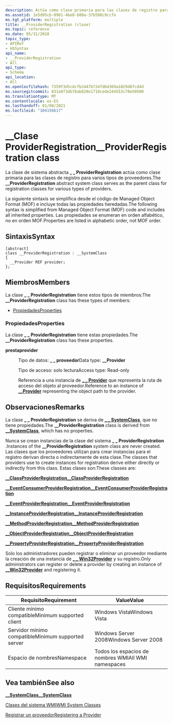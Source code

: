 ```yaml
---
description: Actúa como clase primaria para las clases de registro para varios tipos de proveedores.
ms.assetid: 1e5d95cb-0961-4be8-b80a-37b598c9ccfe
ms.tgt_platform: multiple
title: __ProviderRegistration (clase)
ms.topic: reference
ms.date: 05/31/2018
topic_type:
- APIRef
- kbSyntax
api_name:
- __ProviderRegistration
- All
api_type:
- Schema
api_location:
- All
ms.openlocfilehash: 7359f3d5cdcfb2447b724fd6d369a1029d8fcd4d
ms.sourcegitcommit: 831e8f3db78ab820e1710cede244553c70e50500
ms.translationtype: MT
ms.contentlocale: es-ES
ms.lasthandoff: 01/08/2021
ms.locfileid: "104156617"
---
```

# <a name="__providerregistration-class"></a><span data-ttu-id="c2e11-103">\_\_Clase ProviderRegistration</span><span class="sxs-lookup"><span data-stu-id="c2e11-103">\_\_ProviderRegistration class</span></span>

<span data-ttu-id="c2e11-104">La clase de sistema abstracta **\_ \_ ProviderRegistration** actúa como clase primaria para las clases de registro para varios tipos de proveedores.</span><span class="sxs-lookup"><span data-stu-id="c2e11-104">The **\_\_ProviderRegistration** abstract system class serves as the parent class for registration classes for various types of providers.</span></span>

<span data-ttu-id="c2e11-105">La siguiente sintaxis se simplifica desde el código de Managed Object Format (MOF) e incluye todas las propiedades heredadas.</span><span class="sxs-lookup"><span data-stu-id="c2e11-105">The following syntax is simplified from Managed Object Format (MOF) code and includes all inherited properties.</span></span> <span data-ttu-id="c2e11-106">Las propiedades se enumeran en orden alfabético, no en orden MOF.</span><span class="sxs-lookup"><span data-stu-id="c2e11-106">Properties are listed in alphabetic order, not MOF order.</span></span>

## <a name="syntax"></a><span data-ttu-id="c2e11-107">Sintaxis</span><span class="sxs-lookup"><span data-stu-id="c2e11-107">Syntax</span></span>

``` syntax
[abstract]
class __ProviderRegistration : __SystemClass
{
  __Provider REF provider;
};
```

## <a name="members"></a><span data-ttu-id="c2e11-108">Miembros</span><span class="sxs-lookup"><span data-stu-id="c2e11-108">Members</span></span>

<span data-ttu-id="c2e11-109">La clase **\_ \_ ProviderRegistration** tiene estos tipos de miembros:</span><span class="sxs-lookup"><span data-stu-id="c2e11-109">The **\_\_ProviderRegistration** class has these types of members:</span></span>

-   [<span data-ttu-id="c2e11-110">Propiedades</span><span class="sxs-lookup"><span data-stu-id="c2e11-110">Properties</span></span>](#properties)

### <a name="properties"></a><span data-ttu-id="c2e11-111">Propiedades</span><span class="sxs-lookup"><span data-stu-id="c2e11-111">Properties</span></span>

<span data-ttu-id="c2e11-112">La clase **\_ \_ ProviderRegistration** tiene estas propiedades.</span><span class="sxs-lookup"><span data-stu-id="c2e11-112">The **\_\_ProviderRegistration** class has these properties.</span></span>

<dl> <dt>

<span data-ttu-id="c2e11-113">**presta**</span><span class="sxs-lookup"><span data-stu-id="c2e11-113">**provider**</span></span>
</dt> <dd> <dl> <dt>

<span data-ttu-id="c2e11-114">Tipo de datos: **\_ \_ proveedor**</span><span class="sxs-lookup"><span data-stu-id="c2e11-114">Data type: **\_\_Provider**</span></span>
</dt> <dt>

<span data-ttu-id="c2e11-115">Tipo de acceso: solo lectura</span><span class="sxs-lookup"><span data-stu-id="c2e11-115">Access type: Read-only</span></span>
</dt> </dl>

<span data-ttu-id="c2e11-116">Referencia a una instancia de [**\_ \_ Provider**](--provider.md) que representa la ruta de acceso del objeto al proveedor.</span><span class="sxs-lookup"><span data-stu-id="c2e11-116">Reference to an instance of [**\_\_Provider**](--provider.md) representing the object path to the provider.</span></span>

</dd> </dl>

## <a name="remarks"></a><span data-ttu-id="c2e11-117">Observaciones</span><span class="sxs-lookup"><span data-stu-id="c2e11-117">Remarks</span></span>

<span data-ttu-id="c2e11-118">La clase **\_ \_ ProviderRegistration** se deriva de [**\_ \_ SystemClass**](--systemclass.md), que no tiene propiedades.</span><span class="sxs-lookup"><span data-stu-id="c2e11-118">The **\_\_ProviderRegistration** class is derived from [**\_\_SystemClass**](--systemclass.md), which has no properties.</span></span>

<span data-ttu-id="c2e11-119">Nunca se crean instancias de la clase del sistema **\_ \_ ProviderRegistration** .</span><span class="sxs-lookup"><span data-stu-id="c2e11-119">Instances of the **\_\_ProviderRegistration** system class are never created.</span></span> <span data-ttu-id="c2e11-120">Las clases que los proveedores utilizan para crear instancias para el registro derivan directa o indirectamente de esta clase.</span><span class="sxs-lookup"><span data-stu-id="c2e11-120">The classes that providers use to create instances for registration derive either directly or indirectly from this class.</span></span> <span data-ttu-id="c2e11-121">Estas clases son:</span><span class="sxs-lookup"><span data-stu-id="c2e11-121">These classes are:</span></span>

[<span data-ttu-id="c2e11-122">**\_\_ClassProviderRegistration**</span><span class="sxs-lookup"><span data-stu-id="c2e11-122">**\_\_ClassProviderRegistration**</span></span>](--classproviderregistration.md)

[<span data-ttu-id="c2e11-123">**\_\_EventConsumerProviderRegistration**</span><span class="sxs-lookup"><span data-stu-id="c2e11-123">**\_\_EventConsumerProviderRegistration**</span></span>](--eventconsumerproviderregistration.md)

[<span data-ttu-id="c2e11-124">**\_\_EventProviderRegistration**</span><span class="sxs-lookup"><span data-stu-id="c2e11-124">**\_\_EventProviderRegistration**</span></span>](--eventproviderregistration.md)

[<span data-ttu-id="c2e11-125">**\_\_InstanceProviderRegistration**</span><span class="sxs-lookup"><span data-stu-id="c2e11-125">**\_\_InstanceProviderRegistration**</span></span>](--instanceproviderregistration.md)

[<span data-ttu-id="c2e11-126">**\_\_MethodProviderRegistration**</span><span class="sxs-lookup"><span data-stu-id="c2e11-126">**\_\_MethodProviderRegistration**</span></span>](--methodproviderregistration.md)

[<span data-ttu-id="c2e11-127">**\_\_ObjectProviderRegistration**</span><span class="sxs-lookup"><span data-stu-id="c2e11-127">**\_\_ObjectProviderRegistration**</span></span>](--objectproviderregistration.md)

[<span data-ttu-id="c2e11-128">**\_\_PropertyProviderRegistration**</span><span class="sxs-lookup"><span data-stu-id="c2e11-128">**\_\_PropertyProviderRegistration**</span></span>](--propertyproviderregistration.md)

<span data-ttu-id="c2e11-129">Solo los administradores pueden registrar o eliminar un proveedor mediante la creación de una instancia de [**\_ \_ Win32Provider**](--win32provider.md) y su registro.</span><span class="sxs-lookup"><span data-stu-id="c2e11-129">Only administrators can register or delete a provider by creating an instance of [**\_\_Win32Provider**](--win32provider.md) and registering it.</span></span>

## <a name="requirements"></a><span data-ttu-id="c2e11-130">Requisitos</span><span class="sxs-lookup"><span data-stu-id="c2e11-130">Requirements</span></span>



| <span data-ttu-id="c2e11-131">Requisito</span><span class="sxs-lookup"><span data-stu-id="c2e11-131">Requirement</span></span> | <span data-ttu-id="c2e11-132">Value</span><span class="sxs-lookup"><span data-stu-id="c2e11-132">Value</span></span> |
|-------------------------------------|--------------------------------|
| <span data-ttu-id="c2e11-133">Cliente mínimo compatible</span><span class="sxs-lookup"><span data-stu-id="c2e11-133">Minimum supported client</span></span><br/> | <span data-ttu-id="c2e11-134">Windows Vista</span><span class="sxs-lookup"><span data-stu-id="c2e11-134">Windows Vista</span></span><br/>       |
| <span data-ttu-id="c2e11-135">Servidor mínimo compatible</span><span class="sxs-lookup"><span data-stu-id="c2e11-135">Minimum supported server</span></span><br/> | <span data-ttu-id="c2e11-136">Windows Server 2008</span><span class="sxs-lookup"><span data-stu-id="c2e11-136">Windows Server 2008</span></span><br/> |
| <span data-ttu-id="c2e11-137">Espacio de nombres</span><span class="sxs-lookup"><span data-stu-id="c2e11-137">Namespace</span></span><br/>                | <span data-ttu-id="c2e11-138">Todos los espacios de nombres WMI</span><span class="sxs-lookup"><span data-stu-id="c2e11-138">All WMI namespaces</span></span><br/>  |



## <a name="see-also"></a><span data-ttu-id="c2e11-139">Vea también</span><span class="sxs-lookup"><span data-stu-id="c2e11-139">See also</span></span>

<dl> <dt>

[<span data-ttu-id="c2e11-140">**\_\_SystemClass**</span><span class="sxs-lookup"><span data-stu-id="c2e11-140">**\_\_SystemClass**</span></span>](/windows/desktop/WmiSdk/--systemclass)
</dt> <dt>

[<span data-ttu-id="c2e11-141">Clases del sistema WMI</span><span class="sxs-lookup"><span data-stu-id="c2e11-141">WMI System Classes</span></span>](wmi-system-classes.md)
</dt> <dt>

[<span data-ttu-id="c2e11-142">Registrar un proveedor</span><span class="sxs-lookup"><span data-stu-id="c2e11-142">Registering a Provider</span></span>](registering-a-provider.md)
</dt> </dl>

 

